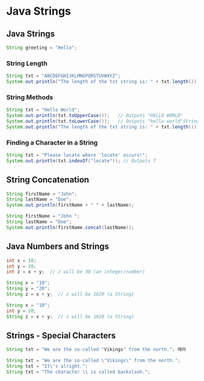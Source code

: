# Java Strings

## Java Strings

```java
String greeting = "Hello";
```

### String Length 

```java
String txt = "ABCDEFGHIJKLMNOPQRSTUVWXYZ";
System.out.println("The length of the txt string is: " + txt.length());
```

### String Methods

```java
String txt = "Hello World";
System.out.println(txt.toUpperCase());   // Outputs "HELLO WORLD"
System.out.println(txt.toLowerCase());   // Outputs "hello world"String txt = "ABCDEFGHIJKLMNOPQRSTUVWXYZ";
System.out.println("The length of the txt string is: " + txt.length());
```

### Finding a Character in a String

```java
String txt = "Please locate where 'locate' occurs!";
System.out.println(txt.indexOf("locate")); // Outputs 7
```

## String Concatenation

```java
String firstName = "John";
String lastName = "Doe";
System.out.println(firstName + " " + lastName);
```

```java
String firstName = "John ";
String lastName = "Doe";
System.out.println(firstName.concat(lastName));
```

## Java Numbers and Strings

```java
int x = 10;
int y = 20;
int z = x + y;  // z will be 30 (an integer/number)
```

```java
String x = "10";
String y = "20";
String z = x + y;  // z will be 1020 (a String)
```

```java
String x = "10";
int y = 20;
String z = x + y;  // z will be 1020 (a String)
```

## Strings - Special Characters

```java
String txt = "We are the so-called "Vikings" from the north."; 에러 

String txt = "We are the so-called \"Vikings\" from the north.";
String txt = "It\'s alright.";
String txt = "The character \\ is called backslash.";
```



